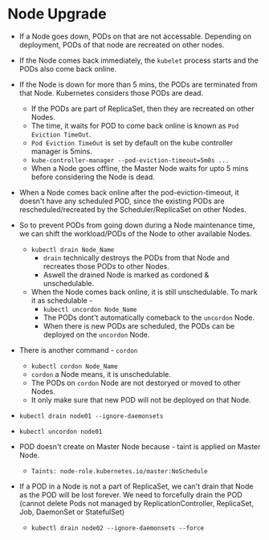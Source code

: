 # Node Upgrade

- If a Node goes down, PODs on that are not accessable. Depending on deployment, PODs of that node are recreated on other nodes.
- If the Node comes back immediately, the `kubelet` process starts and the PODs also come back online.
- If the Node is down for more than 5 mins, the PODs are terminated from that Node. Kubernetes considers those PODs are dead.
  - If the PODs are part of ReplicaSet, then they are recreated on other Nodes.
  - The time, it waits for POD to come back online is known as `Pod Eviction TimeOut`.
  - `Pod Eviction TimeOut` is set by default on the kube controller manager is 5mins.
  - `kube-controller-manager --pod-eviction-timeout=5m0s ...`
  - When a Node goes offline, the Master Node waits for upto 5 mins before considering the Node is dead.
- When a Node comes back online after the pod-eviction-timeout, it doesn't have any scheduled POD, since the existing PODs are rescheduled/recreated by the Scheduler/ReplicaSet on other Nodes.
- So to prevent PODs from going down during a Node maintenance time, we can shift the workload/PODs of the Node to other available Nodes.
  - `kubectl drain Node_Name`
    - `drain` technically destroys the PODs from that Node and recreates those PODs to other Nodes.
    - Aswell the drained Node is marked as cordoned & unschedulable.
  - When the Node comes back online, it is still unschedulable. To mark it as schedulable -
    - `kubectl uncordon Node_Name`
    - The PODs dont't automatically comeback to the `uncordon` Node.
    - When there is new PODs are scheduled, the PODs can be deployed on the `uncordon` Node.
- There is another command - `cordon`
  - `kubectl cordon Node_Name`
  - `cordon` a Node means, it is unschedulable.
  - The PODs on `cordon` Node are not destoryed or moved to other Nodes.
  - It only make sure that new POD will not be deployed on that Node.

- `kubectl drain node01 --ignore-daemonsets`
- `kubectl uncordon node01`
- POD doesn't create on Master Node because - taint is applied on Master Node.
  - `Taints: node-role.kubernetes.io/master:NoSchedule`
- If a POD in a Node is not a part of ReplicaSet, we can't drain that Node as the POD will be lost forever. We need to forcefully drain the POD (cannot delete Pods not managed by ReplicationController, ReplicaSet, Job, DaemonSet or StatefulSet)
  - `kubectl drain node02 --ignore-daemonsets --force`
